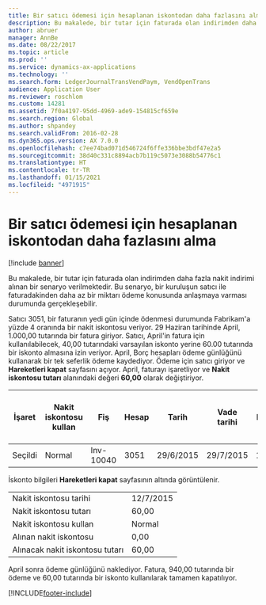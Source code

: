 ```yaml
---
title: Bir satıcı ödemesi için hesaplanan iskontodan daha fazlasını alma
description: Bu makalede, bir tutar için faturada olan indirimden daha fazla nakit indirimi alınan bir senaryo verilmektedir. Bu senaryo, bir kuruluşun satıcı ile faturadakinden daha az bir miktarı ödeme konusunda anlaşmaya varması durumunda gerçekleşebilir.
author: abruer
manager: AnnBe
ms.date: 08/22/2017
ms.topic: article
ms.prod: ''
ms.service: dynamics-ax-applications
ms.technology: ''
ms.search.form: LedgerJournalTransVendPaym, VendOpenTrans
audience: Application User
ms.reviewer: roschlom
ms.custom: 14281
ms.assetid: 7f0a4197-95dd-4969-ade9-154815cf659e
ms.search.region: Global
ms.author: shpandey
ms.search.validFrom: 2016-02-28
ms.dyn365.ops.version: AX 7.0.0
ms.openlocfilehash: c7ee74bad071d546724f6ffe336bbe3bdf47e2a5
ms.sourcegitcommit: 38d40c331c8894acb7b119c5073e3088b54776c1
ms.translationtype: HT
ms.contentlocale: tr-TR
ms.lasthandoff: 01/15/2021
ms.locfileid: "4971915"
---
```

# <a name="take-more-than-the-calculated-discount-for-a-vendor-payment"></a>Bir satıcı ödemesi için hesaplanan iskontodan daha fazlasını alma

[!include [banner](../includes/banner.md)]

Bu makalede, bir tutar için faturada olan indirimden daha fazla nakit indirimi alınan bir senaryo verilmektedir. Bu senaryo, bir kuruluşun satıcı ile faturadakinden daha az bir miktarı ödeme konusunda anlaşmaya varması durumunda gerçekleşebilir. 

Satıcı 3051, bir faturanın yedi gün içinde ödenmesi durumunda Fabrikam'a yüzde 4 oranında bir nakit iskontosu veriyor. 29 Haziran tarihinde April, 1.000,00 tutarında bir fatura giriyor. Satıcı, April'in fatura için kullanılabilecek, 40,00 tutarındaki varsayılan iskonto yerine 60.00 tutarında bir iskonto almasına izin veriyor. April, Borç hesapları ödeme günlüğünü kullanarak bir tek seferlik ödeme kaydediyor. Ödeme için satıcı giriyor ve **Hareketleri kapat** sayfasını açıyor. April, faturayı işaretliyor ve **Nakit iskontosu tutarı** alanındaki değeri **60,00** olarak değiştiriyor.

| İşaret     | Nakit iskontosu kullan | Fiş   | Hesap | Tarih      | Vade tarihi  | Fatura | Hareket para birimi cinsinden tutar | Para Birimi | Kapatılacak tutar |
|----------|-------------------|-----------|---------|-----------|-----------|---------|--------------------------------|----------|------------------|
| Seçildi | Normal            | Inv-10040 | 3051    | 29/6/2015 | 29/7/2015 | 10040   | 1.000,00                       | ABD Doları      | 940,00           |

İskonto bilgileri **Hareketleri kapat** sayfasının altında görüntülenir.

|                              |           |
|------------------------------|-----------|
| Nakit iskontosu tarihi           | 12/7/2015 |
| Nakit iskontosu tutarı         | 60,00     |
| Nakit iskontosu kullan            | Normal    |
| Alınan nakit iskontosu          | 0,00      |
| Alınacak nakit iskontosu tutarı | 60,00     |

April sonra ödeme günlüğünü naklediyor. Fatura, 940,00 tutarında bir ödeme ve 60,00 tutarında bir iskonto kullanılarak tamamen kapatılıyor.





[!INCLUDE[footer-include](../../includes/footer-banner.md)]